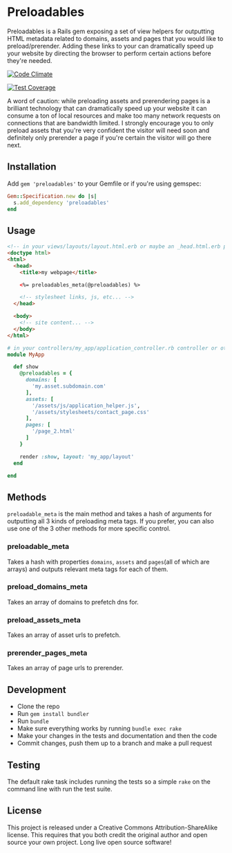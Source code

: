 # Preloadables

Preloadables is a Rails gem exposing a set of view helpers for outputting HTML metadata related to domains, assets and pages that you would like to preload/prerender. Adding these links to your <head> can dramatically speed up your website by directing the browser to perform certain actions before they're needed.

[![Code Climate](https://codeclimate.com/github/jacopotarantino/preloadables/badges/gpa.svg)](https://codeclimate.com/github/jacopotarantino/preloadables)

[![Test Coverage](https://codeclimate.com/github/jacopotarantino/preloadables/badges/coverage.svg)](https://codeclimate.com/github/jacopotarantino/preloadables)

A word of caution: while preloading assets and prerendering pages is a brilliant technology that can dramatically speed up your website it can consume a ton of local resources and make too many network requests on connections that are bandwidth limited. I strongly encourage you to only preload assets that you're very confident the visitor will need soon and definitely only prerender a page if you're certain the visitor will go there next.


## Installation

Add `gem 'preloadables'` to your Gemfile or if you're using gemspec:

```ruby
Gem::Specification.new do |s|
  s.add_dependency 'preloadables'
end
```


## Usage

```html
<!-- in your views/layouts/layout.html.erb or maybe an _head.html.erb partial -->
<doctype html>
<html>
  <head>
    <title>my webpage</title>

    <%= preloadables_meta(@preloadables) %>

    <!-- stylesheet links, js, etc... -->
  </head>

  <body>
    <!-- site content... -->
  </body>
</html>
```

```ruby
# in your controllers/my_app/application_controller.rb controller or other route controller
module MyApp

  def show
    @preloadables = {
      domains: [
        'my.asset.subdomain.com'
      ],
      assets: [
        '/assets/js/application_helper.js',
        '/assets/stylesheets/contact_page.css'
      ],
      pages: [
        '/page_2.html'
      ]
    }

    render :show, layout: 'my_app/layout'
  end

end
```


## Methods

`preloadable_meta` is the main method and takes a hash of arguments for outputting all 3 kinds of preloading meta tags. If you prefer, you can also use one of the 3 other methods for more specific control.

### preloadable_meta

Takes a hash with properties `domains`, `assets` and `pages`(all of which are arrays) and outputs relevant meta tags for each of them.

### preload_domains_meta

Takes an array of domains to prefetch dns for.

### preload_assets_meta

Takes an array of asset urls to prefetch.

### prerender_pages_meta

Takes an array of page urls to prerender.


## Development

* Clone the repo
* Run `gem install bundler`
* Run `bundle`
* Make sure everything works by running `bundle exec rake`
* Make your changes in the tests and documentation and then the code
* Commit changes, push them up to a branch and make a pull request


## Testing

The default rake task includes running the tests so a simple `rake` on the command line with run the test suite.


## License

This project is released under a Creative Commons Attribution-ShareAlike license. This requires that you both credit the original author and open source your own project. Long live open source software!
